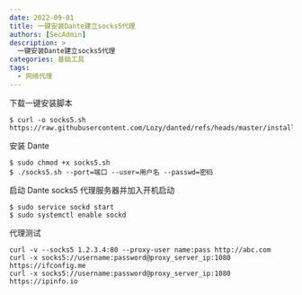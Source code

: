 ```yaml
---
date: 2022-09-01
title: 一键安装Dante建立socks5代理
authors: [SecAdmin]
description: >
  一键安装Dante建立socks5代理
categories: 基础工具
tags:
  - 网络代理
---
```


下载一键安装脚本

```
$ curl -o socks5.sh https://raw.githubusercontent.com/Lozy/danted/refs/heads/master/install.sh
```

安装 Dante

```
$ sudo chmod +x socks5.sh
$ ./socks5.sh --port=端口 --user=用户名 --passwd=密码
```

启动 Dante socks5 代理服务器并加入开机启动

```
$ sudo service sockd start
$ sudo systemctl enable sockd
```

代理测试

```
curl -v --socks5 1.2.3.4:80 --proxy-user name:pass http://abc.com
curl -x socks5://username:password@proxy_server_ip:1080 https://ifconfig.me
curl -x socks5://username:password@proxy_server_ip:1080 https://ipinfo.io
```
